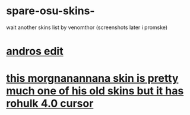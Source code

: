 # spare-osu-skins-
wait another skins list by venomthor (screenshots later i promske)

# [andros edit](https://www.dropbox.com/s/czcg38gyz6p04e7/andros%20edit.osk?dl=0)

# [this morgnanannana skin is pretty much one of his old skins but it has rohulk 4.0 cursor](https://www.mediafire.com/file/1yvl862rv3s2r0j/morgan_remake_updated.osk/file)
